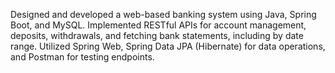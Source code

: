  Designed and developed a web-based banking system using Java, Spring Boot, and MySQL.  Implemented RESTful APIs for account management, deposits, withdrawals, and fetching bank statements, including  by date range. Utilized Spring Web, Spring Data JPA (Hibernate) for data operations, and Postman for testing  endpoints.
